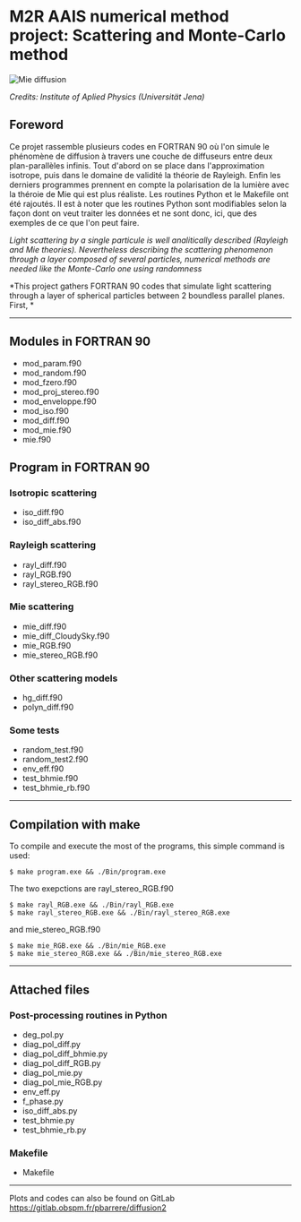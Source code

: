 M2R AAIS numerical method project: Scattering and Monte-Carlo method
===============================================================

![Mie diffusion](https://www.iap.uni-jena.de/iapmedia/de/Gruppe+Wyro/2018/Pic_Mie+Scattering-width-500-height-158.jpg)

*Credits: Institute of Aplied Physics (Universität Jena)*

Foreword
----------------

Ce projet rassemble plusieurs codes en FORTRAN 90 où l'on simule le phénomène de diffusion à travers une couche de diffuseurs entre deux plan-parallèles infinis. Tout d'abord on se place dans l'approximation isotrope, puis dans le domaine de validité la théorie de Rayleigh. Enfin les derniers programmes prennent en compte la polarisation de la lumière avec la théroie de Mie qui est plus réaliste.
Les routines Python et le Makefile ont été rajoutés. Il est à noter
que les routines Python sont modifiables selon la façon dont on veut
traiter les données et ne sont donc, ici, que des exemples de ce que
l'on peut faire.

*Light scattering by a single particule is well analitically described (Rayleigh and Mie theories). Nevertheless describing the scattering phenomenon through a layer composed of several particles, numerical methods are needed like the Monte-Carlo one using randomness*

*This project gathers FORTRAN 90 codes that simulate light scattering through a layer of spherical particles between 2 boundless parallel planes.
First, *

----------------------------------------
## Modules in FORTRAN 90
  * mod_param.f90
  * mod_random.f90
  * mod_fzero.f90
  * mod_proj_stereo.f90
  * mod_enveloppe.f90
  * mod_iso.f90
  * mod_diff.f90
  * mod_mie.f90
  * mie.f90

## Program in FORTRAN 90
### Isotropic scattering
  * iso_diff.f90
  * iso_diff_abs.f90

### Rayleigh scattering
  * rayl_diff.f90
  * rayl_RGB.f90
  * rayl_stereo_RGB.f90

### Mie scattering
  * mie_diff.f90
  * mie_diff_CloudySky.f90
  * mie_RGB.f90
  * mie_stereo_RGB.f90

### Other scattering models
  * hg_diff.f90
  * polyn_diff.f90

### Some tests
  * random_test.f90
  * random_test2.f90
  * env_eff.f90
  * test_bhmie.f90
  * test_bhmie_rb.f90


----------------------------------------
## Compilation with **make**
To compile and execute the most of the programs, this simple command is used:

    $ make program.exe && ./Bin/program.exe

The two exepctions are rayl_stereo_RGB.f90

    $ make rayl_RGB.exe && ./Bin/rayl_RGB.exe
    $ make rayl_stereo_RGB.exe && ./Bin/rayl_stereo_RGB.exe

and mie_stereo_RGB.f90

    $ make mie_RGB.exe && ./Bin/mie_RGB.exe
    $ make mie_stereo_RGB.exe && ./Bin/mie_stereo_RGB.exe


---------------------------------------
## Attached files 
### Post-processing routines in Python
  * deg_pol.py
  * diag_pol_diff.py
  * diag_pol_diff_bhmie.py
  * diag_pol_diff_RGB.py
  * diag_pol_mie.py
  * diag_pol_mie_RGB.py
  * env_eff.py
  * f_phase.py
  * iso_diff_abs.py
  * test_bhmie.py
  * test_bhmie_rb.py

### Makefile
  * Makefile


----------------------------------------
Plots and codes can also be found on GitLab <https://gitlab.obspm.fr/pbarrere/diffusion2>
